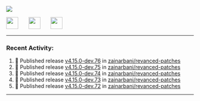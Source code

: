 <p align="left">
  <!-- Typing SVG by DenverCoder1 - https://github.com/DenverCoder1/readme-typing-svg -->
  <a href="https://github.com/DenverCoder1/readme-typing-svg">
    <img src="https://readme-typing-svg.demolab.com/?lines=Hello%2E%2E%2E;Im%20Zain;&font=Fira%20Code&center=false&width=440&height=45&color=00FFFF&vCenter=true&pause=1000&size=22" /></a>
</p>

<p align="left">
  <a href="https://www.youtube.com/@zainarbani"><img width="32px" src="https://www.freeiconspng.com/uploads/youtube-subscribe-png-youtube-subscribe-to-5.png"/></a>
  &#8287;&#8287;&#8287;&#8287;&#8287;
  <a href="https://discord.com/invite/4dMPpvKm"><img width="32px" src="https://www.freeiconspng.com/uploads/discord-icon-7.png"/></a>
  &#8287;&#8287;&#8287;&#8287;&#8287;
  <a href="https://t.me/AnotherZain"><img width="32px" src="https://www.freeiconspng.com/uploads/telegram-icon-1.png"></a>
</p>

---

<h3>Recent Activity:</h3>

<!-- https://github.com/jamesgeorge007/github-activity-readme -->
<!--START_SECTION:activity-->
1. 🚀 Published release [v4.15.0-dev.76](https://github.com/zainarbani/revanced-patches/releases/tag/v4.15.0-dev.76) in [zainarbani/revanced-patches](https://github.com/zainarbani/revanced-patches)
2. 🚀 Published release [v4.15.0-dev.75](https://github.com/zainarbani/revanced-patches/releases/tag/v4.15.0-dev.75) in [zainarbani/revanced-patches](https://github.com/zainarbani/revanced-patches)
3. 🚀 Published release [v4.15.0-dev.74](https://github.com/zainarbani/revanced-patches/releases/tag/v4.15.0-dev.74) in [zainarbani/revanced-patches](https://github.com/zainarbani/revanced-patches)
4. 🚀 Published release [v4.15.0-dev.73](https://github.com/zainarbani/revanced-patches/releases/tag/v4.15.0-dev.73) in [zainarbani/revanced-patches](https://github.com/zainarbani/revanced-patches)
5. 🚀 Published release [v4.15.0-dev.72](https://github.com/zainarbani/revanced-patches/releases/tag/v4.15.0-dev.72) in [zainarbani/revanced-patches](https://github.com/zainarbani/revanced-patches)
<!--END_SECTION:activity-->

---
